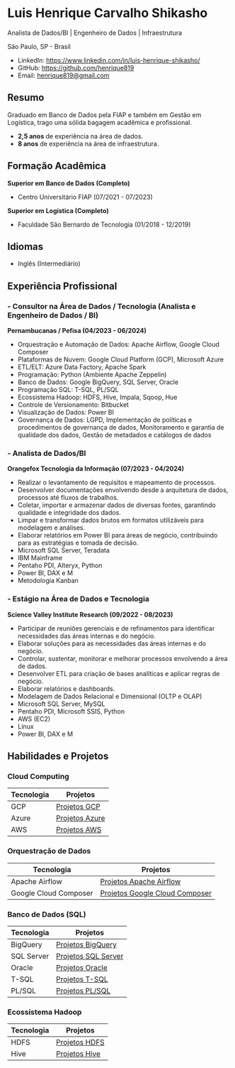 
# Luis Henrique Carvalho Shikasho

Analista de Dados/BI | Engenheiro de Dados | Infraestrutura

São Paulo, SP - Brasil

- LinkedIn: https://www.linkedin.com/in/luis-henrique-shikasho/
- GitHub: https://github.com/henrique819
- Email: henrique819@gmail.com 

## Resumo
Graduado em Banco de Dados pela FIAP e também em Gestão em Logística, trago uma sólida bagagem acadêmica e profissional.
- **2,5 anos** de experiência na área de dados.
- **8 anos** de experiência na área de infraestrutura.

## Formação Acadêmica
**Superior em Banco de Dados (Completo)**
- Centro Universitário FIAP (07/2021 - 07/2023)

**Superior em Logística (Completo)**
- Faculdade São Bernardo de Tecnologia (01/2018 - 12/2019)

## Idiomas
- Inglês (Intermediário)

## Experiência Profissional

### - Consultor na Área de Dados / Tecnologia (Analista e Engenheiro de Dados / BI)
**Pernambucanas / Pefisa (04/2023 - 06/2024)**
- Orquestração e Automação de Dados: Apache Airflow, Google Cloud Composer
- Plataformas de Nuvem: Google Cloud Platform (GCP), Microsoft Azure
- ETL/ELT: Azure Data Factory, Apache Spark
- Programação: Python (Ambiente Apache Zeppelin)
- Banco de Dados: Google BigQuery, SQL Server, Oracle
- Programação SQL: T-SQL, PL/SQL
- Ecossistema Hadoop: HDFS, Hive, Impala, Sqoop, Hue
- Controle de Versionamento: Bitbucket
- Visualização de Dados: Power BI
- Governança de Dados: LGPD, Implementação de políticas e procedimentos de governança de dados, Monitoramento e garantia de qualidade dos dados, Gestão de metadados e catálogos de dados

### - Analista de Dados/BI
**Orangefox Tecnologia da Informação (07/2023 - 04/2024)**
- Realizar o levantamento de requisitos e mapeamento de processos.
- Desenvolver documentações envolvendo desde a arquitetura de dados, processos até fluxos de trabalhos.
- Coletar, importar e armazenar dados de diversas fontes, garantindo qualidade e integridade dos dados.
- Limpar e transformar dados brutos em formatos utilizáveis para modelagem e análises.
- Elaborar relatórios em Power BI para áreas de negócio, contribuindo para as estratégias e tomada de decisão.
- Microsoft SQL Server, Teradata
- IBM Mainframe
- Pentaho PDI, Alteryx, Python
- Power BI, DAX e M
- Metodologia Kanban

### - Estágio na Área de Dados e Tecnologia
**Science Valley Institute Research (09/2022 - 08/2023)**
- Participar de reuniões gerenciais e de refinamentos para identificar necessidades das áreas internas e do negócio.
- Elaborar soluções para as necessidades das áreas internas e do negócio.
- Controlar, sustentar, monitorar e melhorar processos envolvendo a área de dados.
- Desenvolver ETL para criação de bases analíticas e aplicar regras de negócio.
- Elaborar relatórios e dashboards.
- Modelagem de Dados Relacional e Dimensional (OLTP e OLAP)
- Microsoft SQL Server, MySQL
- Pentaho PDI, Microsoft SSIS, Python
- AWS (EC2)
- Linux
- Power BI, DAX e M

## Habilidades e Projetos

### Cloud Computing
| Tecnologia | Projetos |
|------------|----------|
| GCP        | [Projetos GCP](https://www.google.com.br) |
| Azure      | [Projetos Azure](https://www.google.com.br) |
| AWS        | [Projetos AWS](https://www.google.com.br) |

### Orquestração de Dados
| Tecnologia               | Projetos |
|--------------------------|----------|
| Apache Airflow           | [Projetos Apache Airflow](https://www.google.com.br) |
| Google Cloud Composer    | [Projetos Google Cloud Composer](https://www.google.com.br) |

### Banco de Dados (SQL)
| Tecnologia | Projetos |
|------------|----------|
| BigQuery   | [Projetos BigQuery](https://www.google.com.br) |
| SQL Server | [Projetos SQL Server](https://www.google.com.br) |
| Oracle     | [Projetos Oracle](https://www.google.com.br) |
| T-SQL      | [Projetos T-SQL](https://www.google.com.br) |
| PL/SQL     | [Projetos PL/SQL](https://www.google.com.br) |

### Ecossistema Hadoop
| Tecnologia       | Projetos |
|------------------|----------|
| HDFS             | [Projetos HDFS](https://www.google.com.br) |
| Hive             | [Projetos Hive](https://www.google.com.br) |


